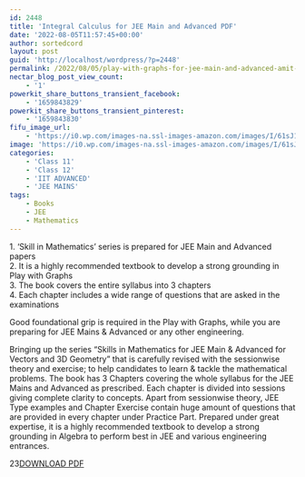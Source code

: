 ```yaml
---
id: 2448
title: 'Integral Calculus for JEE Main and Advanced PDF'
date: '2022-08-05T11:57:45+00:00'
author: sortedcord
layout: post
guid: 'http://localhost/wordpress/?p=2448'
permalink: /2022/08/05/play-with-graphs-for-jee-main-and-advanced-amit-m-agarwal-pdf-4/
nectar_blog_post_view_count:
    - '1'
powerkit_share_buttons_transient_facebook:
    - '1659843829'
powerkit_share_buttons_transient_pinterest:
    - '1659843830'
fifu_image_url:
    - 'https://i0.wp.com/images-na.ssl-images-amazon.com/images/I/61sJ1uVtZmL.jpg?w=900&ssl=1'
image: 'https://i0.wp.com/images-na.ssl-images-amazon.com/images/I/61sJ1uVtZmL.jpg?w=900&ssl=1'
categories:
    - 'Class 11'
    - 'Class 12'
    - 'IIT ADVANCED'
    - 'JEE MAINS'
tags:
    - Books
    - JEE
    - Mathematics
---
```


1\. ‘Skill in Mathematics’ series is prepared for JEE Main and Advanced papers  
2\. It is a highly recommended textbook to develop a strong grounding in Play with Graphs  
3\. The book covers the entire syllabus into 3 chapters  
4\. Each chapter includes a wide range of questions that are asked in the examinations

Good foundational grip is required in the Play with Graphs, while you are preparing for JEE Mains &amp; Advanced or any other engineering.

Bringing up the series “Skills in Mathematics for JEE Main &amp; Advanced for Vectors and 3D Geometry” that is carefully revised with the sessionwise theory and exercise; to help candidates to learn &amp; tackle the mathematical problems. The book has 3 Chapters covering the whole syllabus for the JEE Mains and Advanced as prescribed. Each chapter is divided into sessions giving complete clarity to concepts. Apart from sessionwise theory, JEE Type examples and Chapter Exercise contain huge amount of questions that are provided in every chapter under Practice Part. Prepared under great expertise, it is a highly recommended textbook to develop a strong grounding in Algebra to perform best in JEE and various engineering entrances.

23[DOWNLOAD PDF](https://drive.google.com/uc?export=download&id=12a1QY3j_AGuInJSTegQtP5C8kr9lH8BS)